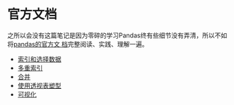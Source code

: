 # 官方文档

之所以会没有这篇笔记是因为零碎的学习Pandas终有些细节没有弄清，所以不如将[pandas的官方文
档](https://pandas.pydata.org/pandas-docs/stable/)完整阅读、实践、理解一遍。

- [索引和选择数据](./indexing_and_selecting_data/README.md)
- [多重索引](./multiIndex/README.md)
- [合并](./merge_join_concatenate/README.md)
- [使用透视表塑型](./reshaping_and_pivot_tables/README.md)
- [可视化](./visualization/README.md)
